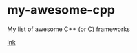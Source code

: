 # my-awesome-cpp
My list of awesome C++ (or C) frameworks

[lnk]: https://www.fluentcpp.com/posts/ 'Fluent CPP'
[lnk]
